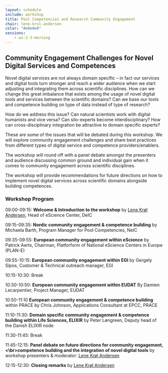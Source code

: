 ```yaml
---
layout: schedule
include: workshop
title: Pool Competencies and Research Community Engagement
chair: lene-krol-andersen
color: "#e0e0e0"
sessions:
    - ws-2-3-morning
---
```


## Community Engagement Challenges for Novel Digital Services and Competences

<!--Modern research requires novel digital services and competences that combine
software, tools, data and computing across different institutions and across
heterogeneous environments. This session will explore the experiences from
different community engagement set-ups and share best practice on how these
digital services are integrated into our respective research communities
alongside the needed competences. This session will present challenges from
research communities, research infrastructure providers and data service
providers in their respective missions to enhance the use and implementation of
novel digital services. The workshop will host a panel debate between the
workshop speakers and workshop attendances, in order to openly reflect upon
existing challenges and best practices to improve community and competence
integration across disciplines, institutions and countries.
-->

Novel digital services are not always domain specific – in fact our services and digital tools turn stronger and reach a wider audience when we start adjusting and integrating them across scientific disciplines. How can we change this great imbalance that exists among the usage of novel digital tools and services between the scientific domains? Can we base our tools and competence building on type of data instead of type of research?

How do we address this issue? Can natural scientists work with digital humanists and vice versa? Can silo-experts become interdisciplinary? How can cross-disciplinary integration be attractive to domain specific experts? 

These are some of the issues that will be debated during this workshop. We will explore community engagement challenges and share best practices from different types of digital service and competence providers/enablers.

The workshop will round off with a panel debate amongst the presenters and audience discussing common ground and individual gain when it comes to community engagement across scientific disciplines.

The workshop will provide recommendations for future directions on how to implement novel digital services across scientific domains alongside building competences.

<h3 id="agenda">Workshop Program</h3>

09:00-09:15: 	<b>Welcome & Introduction to the workshop</b> 					by <a href="http://neic2017.nordforsk.org/people/lene-krol-andersen/">Lene Krøl Andersen</a>, Head of eScience Center, DeIC

09:15-09:35: 	<b>Nordic community engagement & competence building</b>
 by Michaela Barth, Program Manager for Pool Competencies, NeIC 

09:35-09:55: 	<b>European community engagement within eScience</b>
by Patrick Aerts, Chairman, Platforform of National eScience Centers	in Europe (PLAN-E)

09:55-10:15: 	<b>European community engagement within EGI</b>
		by Gergely Sipos, Customer & Technical outreach manager, EGI

10:15-10:30: 	Break

10:30-10:50: 	<b>European community engagement within EUDAT</b>
		By Damien Lecarpentier, Project Manager, EUDAT

10:50-11:10	<b>European community engagement & competence building</b>			within PRACE 
by Chris Johnson, Applications Consultant at EPCC, PRACE

11:10-11:30: 	<b>Domain specific community engagement & competence building within Life Sciences, ELIXIR</b>
by Peter Løngreen, Deputy head of the Danish ELIXIR node

11:30-11:45:	Break

11:45-12:15: 	<b>Panel debate on future directions for community engagement, <\br>competence building and the integration of novel digital tools</b>
by workshop presenters & moderator: <a href="http://neic2017.nordforsk.org/people/lene-krol-andersen/">Lene Krøl Andersen</a>

12:15-12:30: 	<b>Closing remarks</b> by
		<a href="http://neic2017.nordforsk.org/people/lene-krol-andersen/">Lene Krøl Andersen</a>

